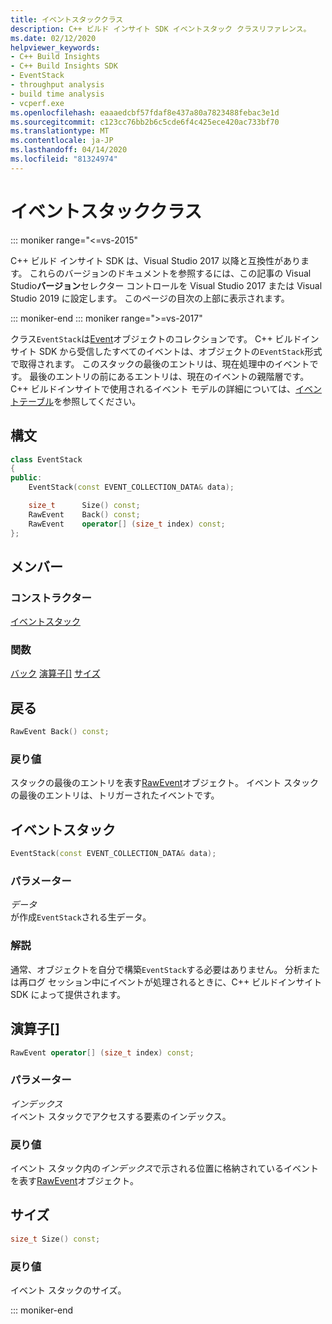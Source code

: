 ```yaml
---
title: イベントスタッククラス
description: C++ ビルド インサイト SDK イベントスタック クラスリファレンス。
ms.date: 02/12/2020
helpviewer_keywords:
- C++ Build Insights
- C++ Build Insights SDK
- EventStack
- throughput analysis
- build time analysis
- vcperf.exe
ms.openlocfilehash: eaaaedcbf57fdaf8e437a80a7823488febac3e1d
ms.sourcegitcommit: c123cc76bb2b6c5cde6f4c425ece420ac733bf70
ms.translationtype: MT
ms.contentlocale: ja-JP
ms.lasthandoff: 04/14/2020
ms.locfileid: "81324974"
---
```

# <a name="eventstack-class"></a>イベントスタッククラス

::: moniker range="<=vs-2015"

C++ ビルド インサイト SDK は、Visual Studio 2017 以降と互換性があります。 これらのバージョンのドキュメントを参照するには、この記事の Visual Studio**バージョン**セレクター コントロールを Visual Studio 2017 または Visual Studio 2019 に設定します。 このページの目次の上部に表示されます。

::: moniker-end
::: moniker range=">=vs-2017"

クラス`EventStack`は[Event](event.md)オブジェクトのコレクションです。 C++ ビルドインサイト SDK から受信したすべてのイベントは、オブジェクトの`EventStack`形式で取得されます。 このスタックの最後のエントリは、現在処理中のイベントです。 最後のエントリの前にあるエントリは、現在のイベントの親階層です。 C++ ビルドインサイトで使用されるイベント モデルの詳細については、[イベントテーブル](../event-table.md)を参照してください。

## <a name="syntax"></a>構文

```cpp
class EventStack
{
public:
    EventStack(const EVENT_COLLECTION_DATA& data);

    size_t      Size() const;
    RawEvent    Back() const;
    RawEvent    operator[] (size_t index) const;
};
```

## <a name="members"></a>メンバー

### <a name="constructors"></a>コンストラクター

[イベントスタック](#event-stack)

### <a name="functions"></a>関数

[バック](#back)
[演算子[]](#subscript-operator)
[サイズ](#size)

## <a name="back"></a><a name="back"></a>戻る

```cpp
RawEvent Back() const;
```

### <a name="return-value"></a>戻り値

スタックの最後のエントリを表す[RawEvent](raw-event.md)オブジェクト。 イベント スタックの最後のエントリは、トリガーされたイベントです。

## <a name="eventstack"></a><a name="event-stack"></a>イベントスタック

```cpp
EventStack(const EVENT_COLLECTION_DATA& data);
```

### <a name="parameters"></a>パラメーター

*データ*\
が作成`EventStack`される生データ。

### <a name="remarks"></a>解説

通常、オブジェクトを自分で構築`EventStack`する必要はありません。 分析または再ログ セッション中にイベントが処理されるときに、C++ ビルドインサイト SDK によって提供されます。

## <a name="operator"></a><a name="subscript-operator"></a>演算子[]

```cpp
RawEvent operator[] (size_t index) const;
```

### <a name="parameters"></a>パラメーター

*インデックス*\
イベント スタックでアクセスする要素のインデックス。

### <a name="return-value"></a>戻り値

イベント スタック内の*インデックス*で示される位置に格納されているイベントを表す[RawEvent](raw-event.md)オブジェクト。

## <a name="size"></a><a name="size"></a> サイズ

```cpp
size_t Size() const;
```

### <a name="return-value"></a>戻り値

イベント スタックのサイズ。

::: moniker-end
